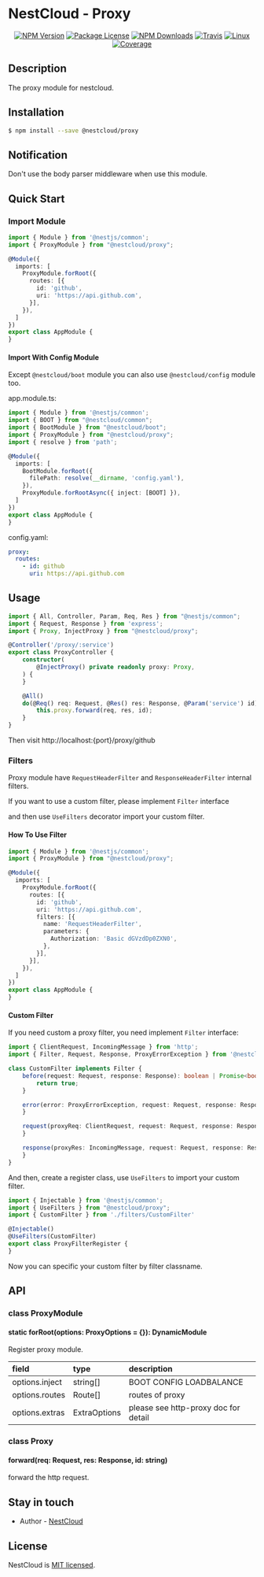 
[travis-image]: https://api.travis-ci.org/nest-cloud/nestcloud.svg?branch=master
[travis-url]: https://travis-ci.org/nest-cloud/nestcloud
[linux-image]: https://img.shields.io/travis/nest-cloud/nestcloud/master.svg?label=linux
[linux-url]: https://travis-ci.org/nest-cloud/nestcloud

# NestCloud - Proxy

<p align="center">
    <a href="https://www.npmjs.com/~nestcloud" target="_blank"><img src="https://img.shields.io/npm/v/@nestcloud/core.svg" alt="NPM Version"/></a>
    <a href="https://www.npmjs.com/~nestcloud" target="_blank"><img src="https://img.shields.io/npm/l/@nestcloud/core.svg" alt="Package License"/></a>
    <a href="https://www.npmjs.com/~nestcloud" target="_blank"><img src="https://img.shields.io/npm/dm/@nestcloud/core.svg" alt="NPM Downloads"/></a>
    <a href="https://travis-ci.org/nest-cloud/nestcloud" target="_blank"><img src="https://travis-ci.org/nest-cloud/nestcloud.svg?branch=master" alt="Travis"/></a>
    <a href="https://travis-ci.org/nest-cloud/nestcloud" target="_blank"><img src="https://img.shields.io/travis/nest-cloud/nestcloud/master.svg?label=linux" alt="Linux"/></a>
    <a href="https://coveralls.io/github/nest-cloud/nestcloud?branch=master" target="_blank"><img src="https://coveralls.io/repos/github/nest-cloud/nestcloud/badge.svg?branch=master" alt="Coverage"/></a>
</p>

## Description

The proxy module for nestcloud.

## Installation

```bash
$ npm install --save @nestcloud/proxy
```

## Notification

Don't use the body parser middleware when use this module.

## Quick Start

### Import Module

```typescript
import { Module } from '@nestjs/common';
import { ProxyModule } from "@nestcloud/proxy";

@Module({
  imports: [
    ProxyModule.forRoot({
      routes: [{
        id: 'github',
        uri: 'https://api.github.com',
      }],
    }),
  ]
})
export class AppModule {
}
```

#### Import With Config Module

Except `@nestcloud/boot` module you can also use `@nestcloud/config` module too.

app.module.ts:

```typescript
import { Module } from '@nestjs/common';
import { BOOT } from "@nestcloud/common";
import { BootModule } from "@nestcloud/boot";
import { ProxyModule } from "@nestcloud/proxy";
import { resolve } from 'path';

@Module({
  imports: [
    BootModule.forRoot({
      filePath: resolve(__dirname, 'config.yaml'),
    }),
    ProxyModule.forRootAsync({ inject: [BOOT] }),
  ]
})
export class AppModule {
}
```

config.yaml:

```yaml
proxy:
  routes:
    - id: github
      uri: https://api.github.com
```

## Usage

```typescript
import { All, Controller, Param, Req, Res } from "@nestjs/common";
import { Request, Response } from 'express';
import { Proxy, InjectProxy } from "@nestcloud/proxy";

@Controller('/proxy/:service')
export class ProxyController {
    constructor(
        @InjectProxy() private readonly proxy: Proxy,
    ) {
    }

    @All()
    do(@Req() req: Request, @Res() res: Response, @Param('service') id) {
        this.proxy.forward(req, res, id);
    }
}
```

Then visit http://localhost:{port}/proxy/github

### Filters

Proxy module have `RequestHeaderFilter` and `ResponseHeaderFilter` internal filters.

If you want to use a custom filter, please implement `Filter` interface
 
and then use `UseFilters` decorator import your custom filter.

#### How To Use Filter

```typescript
import { Module } from '@nestjs/common';
import { ProxyModule } from "@nestcloud/proxy";

@Module({
  imports: [
    ProxyModule.forRoot({
      routes: [{
        id: 'github',
        uri: 'https://api.github.com',
        filters: [{
          name: 'RequestHeaderFilter',
          parameters: {
            Authorization: 'Basic dGVzdDp0ZXN0',
          },
        }],
      }],
    }),
  ]
})
export class AppModule {
}
```

#### Custom Filter

If you need custom a proxy filter, you need implement `Filter` interface:

```typescript
import { ClientRequest, IncomingMessage } from 'http';
import { Filter, Request, Response, ProxyErrorException } from '@nestcloud/proxy';

class CustomFilter implements Filter {
    before(request: Request, response: Response): boolean | Promise<boolean> {
        return true;
    }

    error(error: ProxyErrorException, request: Request, response: Response) {
    }

    request(proxyReq: ClientRequest, request: Request, response: Response) {
    }

    response(proxyRes: IncomingMessage, request: Request, response: Response) {
    }
}
```

And then, create a register class, use `UseFilters` to import your custom filter.

```typescript
import { Injectable } from '@nestjs/common';
import { UseFilters } from "@nestcloud/proxy";
import { CustomFilter } from './filters/CustomFilter'

@Injectable()
@UseFilters(CustomFilter)
export class ProxyFilterRegister {
}
```

Now you can specific your custom filter by filter classname.

## API

### class ProxyModule

#### static forRoot\(options: ProxyOptions = {}\): DynamicModule

Register proxy module.

| field           | type         | description                          |
| :-------------- | :----------- | :----------------------------------- |
| options.inject  | string[]     | BOOT CONFIG LOADBALANCE              |
| options.routes  | Route[]      | routes of proxy                      |
| options.extras  | ExtraOptions | please see http-proxy doc for detail |

### class Proxy

#### forward\(req: Request, res: Response, id: string\)

forward the http request.

## Stay in touch

- Author - [NestCloud](https://github.com/nest-cloud)

## License

NestCloud is [MIT licensed](LICENSE).
